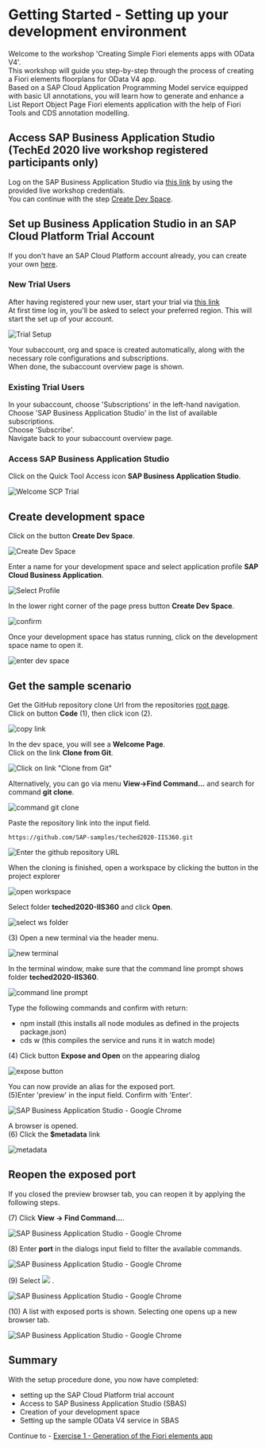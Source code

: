 # Getting Started - Setting up your development environment

Welcome to the workshop 'Creating Simple Fiori elements apps with OData V4'.\
This workshop will guide you step-by-step through the process of creating a Fiori elements floorplans for OData V4 app.\
Based on a SAP Cloud Application Programming Model service equipped with basic UI annotations, you will learn how to generate and enhance a\
List Report Object Page Fiori elements application with the help of Fiori Tools and CDS annotation modelling.

## Access SAP Business Application Studio (TechEd 2020 live workshop registered participants only)

Log on the SAP Business Application Studio via [this link](https://sap-ux-teched.cry10cf.int.applicationstudio.cloud.sap/index.html) by using the provided live workshop credentials.\
You can continue with the step [Create Dev Space](#create-dev-space).

## Set up Business Application Studio in an SAP Cloud Platform Trial Account

If you don't have an SAP Cloud Platform account already, you can create your own [here](https://www.sap.com/products/cloud-platform/get-started.html).

### New Trial Users

After having registered your new user, start your trial via [this link](https://account.hanatrial.ondemand.com/register)\
At first time log in, you'll be asked to select your preferred region.
This will start the set up of your account.

![Trial Setup](../ex0/images/00_00_0010.png)

Your subaccount, org and space is created automatically, along with the necessary role configurations and subscriptions.\
When done, the subaccount overview page is shown.

### Existing Trial Users

In your subaccount, choose 'Subscriptions' in the left-hand navigation.\
Choose 'SAP Business Application Studio' in the list of available subscriptions.\
Choose 'Subscribe'.\
Navigate back to your subaccount overview page.

### Access SAP Business Application Studio

Click on the Quick Tool Access icon **SAP Business Application Studio**.

![Welcome SCP Trial](../ex0/images/00_00_0020.png)

## Create development space

Click on the button **Create Dev Space**.

![Create Dev Space](../ex0/images/00_00_0030.png)

Enter a name for your development space and select application profile **SAP Cloud Business Application**.

![Select Profile](../ex0/images/00_00_0040.png)

In the lower right corner of the page press button **Create Dev Space**.

![confirm](../ex0/images/00_00_0050.png)<br>

Once your development space has status running, click on the development space name to open it.

![enter dev space](../ex0/images/00_00_0060.png)

## Get the sample scenario

Get the GitHub repository clone Url from the repositories [root page](https://github.com/SAP-samples/teched2020-IIS360).\
Click on button **Code** (1), then click icon (2).

![copy link](../ex0/images/00_00_0070.png)

In the dev space, you will see a **Welcome Page**.\
Click on the link **Clone from Git**.

![Click on link "Clone from Git"](../ex0/images/click-clone-from-git.png)

Alternatively, you can go via menu **View->Find Command...** and search for command **git clone**.

![command git clone](../ex0/images/cloneCommand.png)

Paste the repository link into the input field.

```abap
https://github.com/SAP-samples/teched2020-IIS360.git
```

![Enter the github repository URL](../ex0/images/enter-github-repository.png)

When the cloning is finished, open a workspace by clicking the button in the project explorer

![open workspace](../ex0/images/00_00_0065.png)

Select folder **teched2020-IIS360** and click **Open**.

![select ws folder](../ex0/images/00_00_0066.png)

(3) Open a new terminal via the header menu.

![new terminal](../ex0/images/00_00_0080.png)

In the terminal window, make sure that the command line prompt shows folder **teched2020-IIS360**.

![command line prompt](../ex0/images/00_00_0081.png)

Type the following commands and confirm with return:

- npm install (this installs all node modules as defined in the projects package.json)
- cds w (this compiles the service and runs it in watch mode)

(4) Click button **Expose and Open** on the appearing dialog

![expose button](../ex0/images/00_00_0110.png)

You can now provide an alias for the exposed port.\
(5)Enter 'preview' in the input field. Confirm with 'Enter'.

![SAP Business Application Studio - Google Chrome](../ex0/images/00_00_0120.png)

A browser is opened.\
(6) Click the **$metadata** link

![metadata](../ex0/images/00_00_0130.png)

## Reopen the exposed port

If you closed the preview browser tab, you can reopen it by applying the following steps.

(7) Click **View -> Find Command...**.

![SAP Business Application Studio - Google Chrome](images/img_039.png)

(8) Enter **port** in the dialogs input field to filter the available commands.

![SAP Business Application Studio - Google Chrome](images/img_039a.png)

(9) Select ![](images/fieldicon03.png) .

![SAP Business Application Studio - Google Chrome](images/img_040.png)

(10) A list with exposed ports is shown. Selecting one opens up a new browser tab.

![SAP Business Application Studio - Google Chrome](images/img_041.png)

## Summary

With the setup procedure done, you now have completed:
- setting up the SAP Cloud Platform trial account
- Access to SAP Business Application Studio (SBAS)
- Creation of your development space
- Setting up the sample OData V4 service in SBAS

Continue to - [Exercise 1 - Generation of the Fiori elements app](../ex1/README.md)
